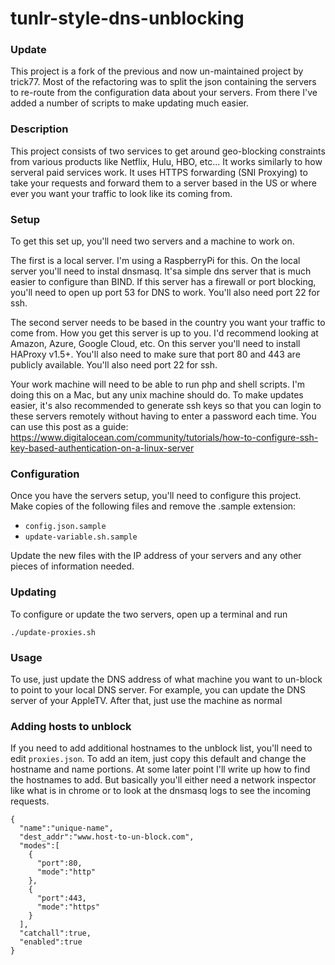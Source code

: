 tunlr-style-dns-unblocking
==========================

### Update
This project is a fork of the previous and now un-maintained project by trick77. Most of the refactoring was to split the json containing the servers to re-route from the configuration data about your servers. From there I've added a number of scripts to make updating much easier.

### Description
This project consists of two services to get around geo-blocking constraints from various products like Netflix, Hulu, HBO, etc... It works similarly to how serveral paid services work. It uses HTTPS forwarding (SNI Proxying) to take your requests and forward them to a server based in the US or where ever you want your traffic to look like its coming from.

### Setup
To get this set up, you'll need two servers and a machine to work on.

The first is a local server. I'm using a RaspberryPi for this. On the local server you'll need to instal dnsmasq. It'sa simple dns server that is much easier to configure than BIND. If this server has a firewall or port blocking, you'll need to open up port 53 for DNS to work. You'll also need port 22 for ssh.

The second server needs to be based in the country you want your traffic to come from. How you get this server is up to you. I'd recommend looking at Amazon, Azure, Google Cloud, etc. On this server you'll need to install HAProxy v1.5+. You'll also need to make sure that port 80 and 443 are publicly available. You'll also need port 22 for ssh.

Your work machine will need to be able to run php and shell scripts. I'm doing this on a Mac, but any unix machine should do. To make updates easier, it's also recommended to generate ssh keys so that you can login to these servers remotely without having to enter a password each time. You can use this post as a guide: https://www.digitalocean.com/community/tutorials/how-to-configure-ssh-key-based-authentication-on-a-linux-server

### Configuration
Once you have the servers setup, you'll need to configure this project. Make copies of the following files and remove the .sample extension:
- `config.json.sample`
- `update-variable.sh.sample`

Update the new files with the IP address of your servers and any other pieces of information needed.

### Updating
To configure or update the two servers, open up a terminal and run
```
./update-proxies.sh
```
### Usage
To use, just update the DNS address of what machine you want to un-block to point to your local DNS server. For example, you can update the DNS server of your AppleTV. After that, just use the machine as normal

### Adding hosts to unblock
If you need to add additional hostnames to the unblock list, you'll need to edit `proxies.json`. To add an item, just copy this default and change the hostname and name portions. At some later point I'll write up how to find the hostnames to add. But basically you'll either need a network inspector like what is in chrome or to look at the dnsmasq logs to see the incoming requests.
```
{
  "name":"unique-name",
  "dest_addr":"www.host-to-un-block.com",
  "modes":[
    {
      "port":80,
      "mode":"http"
    },
    {
      "port":443,
      "mode":"https"
    }
  ],
  "catchall":true,
  "enabled":true
}
```
